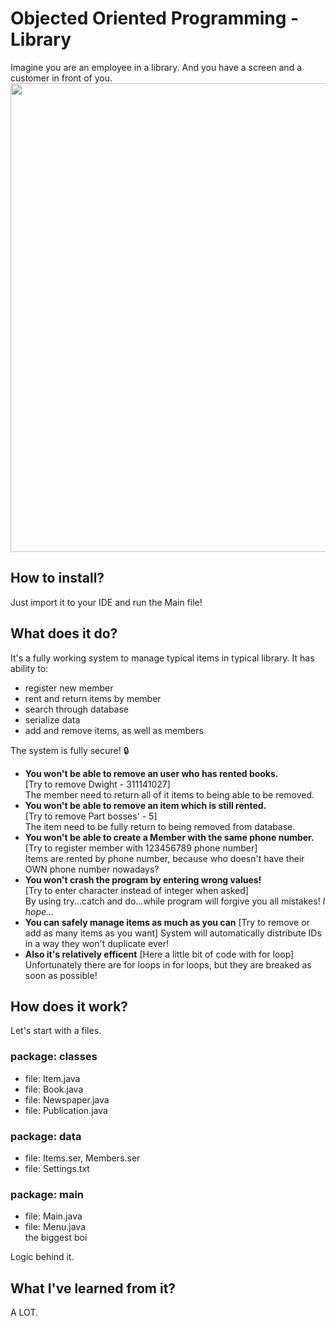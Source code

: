 # Objected Oriented Programming - Library
Imagine you are an employee in a library. And you have a screen and a customer in front of you.
<img src="https://user-images.githubusercontent.com/97809912/224180115-117410ed-49f4-4ccd-9cb8-cd3c05fccc3f.jpg" width="750">

## How to install?
Just import it to your IDE and run the Main file!  
## What does it do?  
It's a fully working system to manage typical items in typical library. It has ability to:
- register new member
- rent and return items by member
- search through database
- serialize data
- add and remove items, as well as members  
  
The system is fully secure! :lock:  
- **You won't be able to remove an user who has rented books.**  
[Try to remove Dwight - 311141027]  
The member need to return all of it items to being able to be removed.  
- **You won't be able to remove an item which is still rented.**  
[Try to remove Part bosses' - 5]  
The item need to be fully return to being removed from database.  
- **You won't be able to create a Member with the same phone number.**  
[Try to register member with 123456789 phone number]  
Items are rented by phone number, because who doesn't have their OWN phone number nowadays?  
- **You won't crash the program by entering wrong values!**  
[Try to enter character instead of integer when asked]  
By using try...catch and do...while program will forgive you all mistakes! *I hope...*  
- **You can safely manage items as much as you can**
[Try to remove or add as many items as you want]
System will automatically distribute IDs in a way they won't duplicate ever!
- **Also it's relatively efficent**
[Here a little bit of code with for loop]
Unfortunately there are for loops in for loops, but they are breaked as soon as possible!

## How does it work?
Let's start with a files.
### package: classes
- file: Item.java
- file: Book.java
- file: Newspaper.java
- file: Publication.java
### package: data
- file: Items.ser, Members.ser
- file: Settings.txt
### package: main
- file: Main.java
- file: Menu.java  
the biggest boi  
  
Logic behind it.  

## What I've learned from it?
A LOT.

